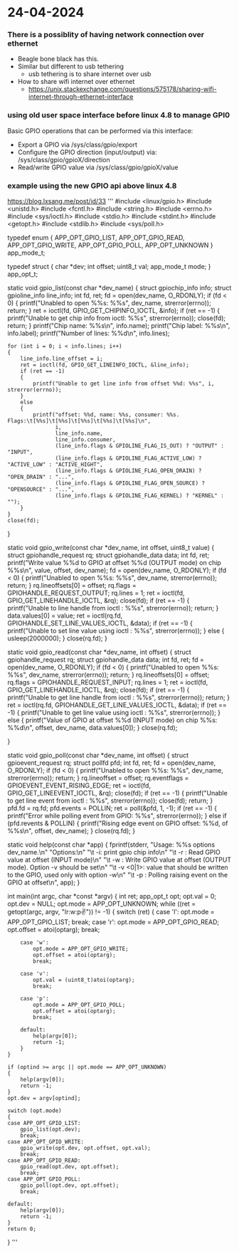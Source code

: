 # 24-04-2024
### There is a possiblity of having network connection over ethernet
* Beagle bone black has this.
* Similar but different to usb tethering
    * usb tethering is to share internet over usb
* How to share wifi internet over ethernet
    * https://unix.stackexchange.com/questions/575178/sharing-wifi-internet-through-ethernet-interface

### using old user space interface before linux 4.8 to manage GPI0
Basic GPIO operations that can be performed via this interface:

* Export a GPIO via /sys/class/gpio/export
* Configure the GPIO direction (input/output) via: /sys/class/gpio/gpioX/direction
* Read/write GPIO value via /sys/class/gpio/gpioX/value


### example using the new GPIO api above linux 4.8
https://blog.lxsang.me/post/id/33
'''
#include <linux/gpio.h>
#include <unistd.h>
#include <fcntl.h>
#include <string.h>
#include <errno.h>
#include <sys/ioctl.h>
#include <stdio.h>
#include <stdint.h>
#include <getopt.h>
#include <stdlib.h>
#include <sys/poll.h>
 
typedef enum
{
    APP_OPT_GPIO_LIST,
    APP_OPT_GPIO_READ,
    APP_OPT_GPIO_WRITE,
    APP_OPT_GPIO_POLL,
    APP_OPT_UNKNOWN
} app_mode_t;
 
typedef struct
{
    char *dev;
    int offset;
    uint8_t val;
    app_mode_t mode;
} app_opt_t;
 
static void gpio_list(const char *dev_name)
{
    struct gpiochip_info info;
    struct gpioline_info line_info;
    int fd, ret;
    fd = open(dev_name, O_RDONLY);
    if (fd < 0)
    {
        printf("Unabled to open %%s: %%s", dev_name, strerror(errno));
        return;
    }
    ret = ioctl(fd, GPIO_GET_CHIPINFO_IOCTL, &info);
    if (ret == -1)
    {
        printf("Unable to get chip info from ioctl: %%s", strerror(errno));
        close(fd);
        return;
    }
    printf("Chip name: %%s\n", info.name);
    printf("Chip label: %%s\n", info.label);
    printf("Number of lines: %%d\n", info.lines);
 
    for (int i = 0; i < info.lines; i++)
    {
        line_info.line_offset = i;
        ret = ioctl(fd, GPIO_GET_LINEINFO_IOCTL, &line_info);
        if (ret == -1)
        {
            printf("Unable to get line info from offset %%d: %%s", i, strerror(errno));
        }
        else
        {
            printf("offset: %%d, name: %%s, consumer: %%s. Flags:\t[%%s]\t[%%s]\t[%%s]\t[%%s]\t[%%s]\n",
                   i,
                   line_info.name,
                   line_info.consumer,
                   (line_info.flags & GPIOLINE_FLAG_IS_OUT) ? "OUTPUT" : "INPUT",
                   (line_info.flags & GPIOLINE_FLAG_ACTIVE_LOW) ? "ACTIVE_LOW" : "ACTIVE_HIGHT",
                   (line_info.flags & GPIOLINE_FLAG_OPEN_DRAIN) ? "OPEN_DRAIN" : "...",
                   (line_info.flags & GPIOLINE_FLAG_OPEN_SOURCE) ? "OPENSOURCE" : "...",
                   (line_info.flags & GPIOLINE_FLAG_KERNEL) ? "KERNEL" : "");
        }
    }
    close(fd);
}
 
static void gpio_write(const char *dev_name, int offset, uint8_t value)
{
    struct gpiohandle_request rq;
    struct gpiohandle_data data;
    int fd, ret;
    printf("Write value %%d to GPIO at offset %%d (OUTPUT mode) on chip %%s\n", value, offset, dev_name);
    fd = open(dev_name, O_RDONLY);
    if (fd < 0)
    {
        printf("Unabled to open %%s: %%s", dev_name, strerror(errno));
        return;
    }
    rq.lineoffsets[0] = offset;
    rq.flags = GPIOHANDLE_REQUEST_OUTPUT;
    rq.lines = 1;
    ret = ioctl(fd, GPIO_GET_LINEHANDLE_IOCTL, &rq);
    close(fd);
    if (ret == -1)
    {
        printf("Unable to line handle from ioctl : %%s", strerror(errno));
        return;
    }
    data.values[0] = value;
    ret = ioctl(rq.fd, GPIOHANDLE_SET_LINE_VALUES_IOCTL, &data);
    if (ret == -1)
    {
        printf("Unable to set line value using ioctl : %%s", strerror(errno));
    }
    else
    {
         usleep(2000000);
    }
    close(rq.fd);
}
 
static void gpio_read(const char *dev_name, int offset)
{
    struct gpiohandle_request rq;
    struct gpiohandle_data data;
    int fd, ret;
    fd = open(dev_name, O_RDONLY);
    if (fd < 0)
    {
        printf("Unabled to open %%s: %%s", dev_name, strerror(errno));
        return;
    }
    rq.lineoffsets[0] = offset;
    rq.flags = GPIOHANDLE_REQUEST_INPUT;
    rq.lines = 1;
    ret = ioctl(fd, GPIO_GET_LINEHANDLE_IOCTL, &rq);
    close(fd);
    if (ret == -1)
    {
        printf("Unable to get line handle from ioctl : %%s", strerror(errno));
        return;
    }
    ret = ioctl(rq.fd, GPIOHANDLE_GET_LINE_VALUES_IOCTL, &data);
    if (ret == -1)
    {
        printf("Unable to get line value using ioctl : %%s", strerror(errno));
    }
    else
    {
        printf("Value of GPIO at offset %%d (INPUT mode) on chip %%s: %%d\n", offset, dev_name, data.values[0]);
    }
    close(rq.fd);
 
}
 
static void gpio_poll(const char *dev_name, int offset)
{
    struct gpioevent_request rq;
    struct pollfd pfd;
    int fd, ret;
    fd = open(dev_name, O_RDONLY);
    if (fd < 0)
    {
        printf("Unabled to open %%s: %%s", dev_name, strerror(errno));
        return;
    }
    rq.lineoffset = offset;
    rq.eventflags = GPIOEVENT_EVENT_RISING_EDGE;
    ret = ioctl(fd, GPIO_GET_LINEEVENT_IOCTL, &rq);
    close(fd);
    if (ret == -1)
    {
        printf("Unable to get line event from ioctl : %%s", strerror(errno));
        close(fd);
        return;
    }
    pfd.fd = rq.fd;
    pfd.events = POLLIN;
    ret = poll(&pfd, 1, -1);
    if (ret == -1)
    {
        printf("Error while polling event from GPIO: %%s", strerror(errno));
    }
    else if (pfd.revents & POLLIN)
    {
        printf("Rising edge event on GPIO offset: %%d, of %%s\n", offset, dev_name);
    }
    close(rq.fd);
}
 
static void help(const char *app)
{
    fprintf(stderr,
            "Usage: %%s options dev_name.\n"
            "Options:\n"
            "\t -i: print gpio chip info\n"
            "\t -r <offset>: Read GPIO value at offset (INPUT mode)\n"
            "\t -w <offset>: Write GPIO value at offset (OUTPUT mode). Option -v should be set\n"
            "\t -v <0|1>: value that should be written to the GPIO, used only with option -w\n"
            "\t -p <offset>: Polling raising event on the GPIO at offset\n",
            app);
}
 
int main(int argc, char *const *argv)
{
    int ret;
    app_opt_t opt;
    opt.val = 0;
    opt.dev = NULL;
    opt.mode = APP_OPT_UNKNOWN;
    while ((ret = getopt(argc, argv, "lr:w:p:v:")) != -1)
    {
        switch (ret)
        {
        case 'l':
            opt.mode = APP_OPT_GPIO_LIST;
            break;
        case 'r':
            opt.mode = APP_OPT_GPIO_READ;
            opt.offset = atoi(optarg);
            break;
 
        case 'w':
            opt.mode = APP_OPT_GPIO_WRITE;
            opt.offset = atoi(optarg);
            break;
 
        case 'v':
            opt.val = (uint8_t)atoi(optarg);
            break;
 
        case 'p':
            opt.mode = APP_OPT_GPIO_POLL;
            opt.offset = atoi(optarg);
            break;
 
        default:
            help(argv[0]);
            return -1;
        }
    }
 
    if (optind >= argc || opt.mode == APP_OPT_UNKNOWN)
    {
        help(argv[0]);
        return -1;
    }
    opt.dev = argv[optind];
 
    switch (opt.mode)
    {
    case APP_OPT_GPIO_LIST:
        gpio_list(opt.dev);
        break;
    case APP_OPT_GPIO_WRITE:
        gpio_write(opt.dev, opt.offset, opt.val);
        break;
    case APP_OPT_GPIO_READ:
        gpio_read(opt.dev, opt.offset);
        break;
    case APP_OPT_GPIO_POLL:
        gpio_poll(opt.dev, opt.offset);
        break;
 
    default:
        help(argv[0]);
        return -1;
    }
    return 0;
}
'''
